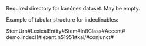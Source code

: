 Required directory for kanónes dataset.  May be empty.

Example of tabular structure for indeclinables:

StemUrn#LexicalEntity#Stem#InflClass#Accent#
demo.indecl1#lexent.n51951#kai/#conjunct#
